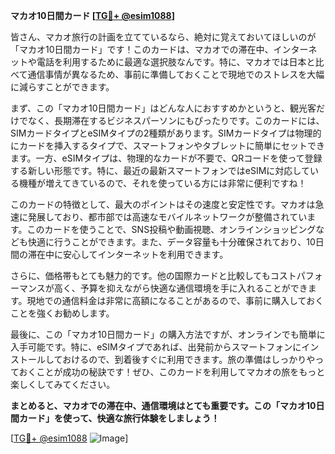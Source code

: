 **マカオ10日間カード [[TG💪+ @esim1088](https://t.me/s/esim1088)]**

皆さん、マカオ旅行の計画を立てているなら、絶対に覚えておいてほしいのが「マカオ10日間カード」です！このカードは、マカオでの滞在中、インターネットや電話を利用するために最適な選択肢なんです。特に、マカオでは日本と比べて通信事情が異なるため、事前に準備しておくことで現地でのストレスを大幅に減らすことができます。

まず、この「マカオ10日間カード」はどんな人におすすめかというと、観光客だけでなく、長期滞在するビジネスパーソンにもぴったりです。このカードには、SIMカードタイプとeSIMタイプの2種類があります。SIMカードタイプは物理的にカードを挿入するタイプで、スマートフォンやタブレットに簡単にセットできます。一方、eSIMタイプは、物理的なカードが不要で、QRコードを使って登録する新しい形態です。特に、最近の最新スマートフォンではeSIMに対応している機種が増えてきているので、それを使っている方には非常に便利ですね！

このカードの特徴として、最大のポイントはその速度と安定性です。マカオは急速に発展しており、都市部では高速なモバイルネットワークが整備されています。このカードを使うことで、SNS投稿や動画視聴、オンラインショッピングなども快適に行うことができます。また、データ容量も十分確保されており、10日間の滞在中に安心してインターネットを利用できます。

さらに、価格帯もとても魅力的です。他の国際カードと比較してもコストパフォーマンスが高く、予算を抑えながら快適な通信環境を手に入れることができます。現地での通信料金は非常に高額になることがあるので、事前に購入しておくことを強くお勧めします。

最後に、この「マカオ10日間カード」の購入方法ですが、オンラインでも簡単に入手可能です。特に、eSIMタイプであれば、出発前からスマートフォンにインストールしておけるので、到着後すぐに利用できます。旅の準備はしっかりやっておくことが成功の秘訣です！ぜひ、このカードを利用してマカオの旅をもっと楽しくしてみてください。

**まとめると、マカオでの滞在中、通信環境はとても重要です。この「マカオ10日間カード」を使って、快適な旅行体験をしましょう！**

[[TG💪+ @esim1088](https://t.me/s/esim1088) ![Image](https://i.postimg.cc/Y0z9fWf4/image.png)]
